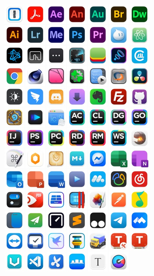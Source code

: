 [![1Password.jpg](./1Password.jpg "1Password")](../icons/1Password.icns)
[![AdobeAcrobat.jpg](./AdobeAcrobat.jpg "AdobeAcrobat")](../icons/AdobeAcrobat.icns)
[![AdobeAfterEffects.jpg](./AdobeAfterEffects.jpg "AdobeAfterEffects")](../icons/AdobeAfterEffects.icns)
[![AdobeAnimate.jpg](./AdobeAnimate.jpg "AdobeAnimate")](../icons/AdobeAnimate.icns)
[![AdobeAudition.jpg](./AdobeAudition.jpg "AdobeAudition")](../icons/AdobeAudition.icns)
[![AdobeBridge.jpg](./AdobeBridge.jpg "AdobeBridge")](../icons/AdobeBridge.icns)
[![AdobeDreamweaver.jpg](./AdobeDreamweaver.jpg "AdobeDreamweaver")](../icons/AdobeDreamweaver.icns)
[![AdobeIllustrator.jpg](./AdobeIllustrator.jpg "AdobeIllustrator")](../icons/AdobeIllustrator.icns)
[![AdobeLightroom.jpg](./AdobeLightroom.jpg "AdobeLightroom")](../icons/AdobeLightroom.icns)
[![AdobeMediaEncoder.jpg](./AdobeMediaEncoder.jpg "AdobeMediaEncoder")](../icons/AdobeMediaEncoder.icns)
[![AdobePhotoshop.jpg](./AdobePhotoshop.jpg "AdobePhotoshop")](../icons/AdobePhotoshop.icns)
[![AdobePremiere.jpg](./AdobePremiere.jpg "AdobePremiere")](../icons/AdobePremiere.icns)
[![Aliwangwang.jpg](./Aliwangwang.jpg "Aliwangwang")](../icons/Aliwangwang.icns)
[![Atom.jpg](./Atom.jpg "Atom")](../icons/Atom.icns)
[![BattleNet.jpg](./BattleNet.jpg "BattleNet")](../icons/BattleNet.icns)
[![BetterTouchTool.jpg](./BetterTouchTool.jpg "BetterTouchTool")](../icons/BetterTouchTool.icns)
[![BitBar.jpg](./BitBar.jpg "BitBar")](../icons/BitBar.icns)
[![BlackmagicDiskSpeedTest.jpg](./BlackmagicDiskSpeedTest.jpg "BlackmagicDiskSpeedTest")](../icons/BlackmagicDiskSpeedTest.icns)
[![BlueStacks.jpg](./BlueStacks.jpg "BlueStacks")](../icons/BlueStacks.icns)
[![Boom3D.jpg](./Boom3D.jpg "Boom3D")](../icons/Boom3D.icns)
[![CAJViewer.jpg](./CAJViewer.jpg "CAJViewer")](../icons/CAJViewer.icns)
[![Chrome.jpg](./Chrome.jpg "Chrome")](../icons/Chrome.icns)
[![Cinema4D.jpg](./Cinema4D.jpg "Cinema4D")](../icons/Cinema4D.icns)
[![CleanMyMac.jpg](./CleanMyMac.jpg "CleanMyMac")](../icons/CleanMyMac.icns)
[![CloverConfigurator.jpg](./CloverConfigurator.jpg "CloverConfigurator")](../icons/CloverConfigurator.icns)
[![CodeRunner.jpg](./CodeRunner.jpg "CodeRunner")](../icons/CodeRunner.icns)
[![CrossOver.jpg](./CrossOver.jpg "CrossOver")](../icons/CrossOver.icns)
[![DaVinci.jpg](./DaVinci.jpg "DaVinci")](../icons/DaVinci.icns)
[![DarkModeforSafari.jpg](./DarkModeforSafari.jpg "DarkModeforSafari")](../icons/DarkModeforSafari.icns)
[![DingTalk.jpg](./DingTalk.jpg "DingTalk")](../icons/DingTalk.icns)
[![Discord.jpg](./Discord.jpg "Discord")](../icons/Discord.icns)
[![Downie.jpg](./Downie.jpg "Downie")](../icons/Downie.icns)
[![Evernote.jpg](./Evernote.jpg "Evernote")](../icons/Evernote.icns)
[![FileZilla.jpg](./FileZilla.jpg "FileZilla")](../icons/FileZilla.icns)
[![Github.jpg](./Github.jpg "Github")](../icons/Github.icns)
[![HearthStone.jpg](./HearthStone.jpg "HearthStone")](../icons/HearthStone.icns)
[![IINA.jpg](./IINA.jpg "IINA")](../icons/IINA.icns)
[![IconSlate.jpg](./IconSlate.jpg "IconSlate")](../icons/IconSlate.icns)
[![JetBrainsAppCode.jpg](./JetBrainsAppCode.jpg "JetBrainsAppCode")](../icons/JetBrainsAppCode.icns)
[![JetBrainsCLion.jpg](./JetBrainsCLion.jpg "JetBrainsCLion")](../icons/JetBrainsCLion.icns)
[![JetBrainsDataGrip.jpg](./JetBrainsDataGrip.jpg "JetBrainsDataGrip")](../icons/JetBrainsDataGrip.icns)
[![JetBrainsGoLand.jpg](./JetBrainsGoLand.jpg "JetBrainsGoLand")](../icons/JetBrainsGoLand.icns)
[![JetBrainsIDEA.jpg](./JetBrainsIDEA.jpg "JetBrainsIDEA")](../icons/JetBrainsIDEA.icns)
[![JetBrainsPHPStorm.jpg](./JetBrainsPHPStorm.jpg "JetBrainsPHPStorm")](../icons/JetBrainsPHPStorm.icns)
[![JetBrainsPyCharm.jpg](./JetBrainsPyCharm.jpg "JetBrainsPyCharm")](../icons/JetBrainsPyCharm.icns)
[![JetBrainsRider.jpg](./JetBrainsRider.jpg "JetBrainsRider")](../icons/JetBrainsRider.icns)
[![JetBrainsRubyMine.jpg](./JetBrainsRubyMine.jpg "JetBrainsRubyMine")](../icons/JetBrainsRubyMine.icns)
[![JetBrainsWebStorm.jpg](./JetBrainsWebStorm.jpg "JetBrainsWebStorm")](../icons/JetBrainsWebStorm.icns)
[![Keka.jpg](./Keka.jpg "Keka")](../icons/Keka.icns)
[![KeyboardMaestro.jpg](./KeyboardMaestro.jpg "KeyboardMaestro")](../icons/KeyboardMaestro.icns)
[![Lemon.jpg](./Lemon.jpg "Lemon")](../icons/Lemon.icns)
[![Lungo.jpg](./Lungo.jpg "Lungo")](../icons/Lungo.icns)
[![MacDown.jpg](./MacDown.jpg "MacDown")](../icons/MacDown.icns)
[![Messenger.jpg](./Messenger.jpg "Messenger")](../icons/Messenger.icns)
[![MicrosoftExcel.jpg](./MicrosoftExcel.jpg "MicrosoftExcel")](../icons/MicrosoftExcel.icns)
[![MicrosoftOneNote.jpg](./MicrosoftOneNote.jpg "MicrosoftOneNote")](../icons/MicrosoftOneNote.icns)
[![MicrosoftOutlook.jpg](./MicrosoftOutlook.jpg "MicrosoftOutlook")](../icons/MicrosoftOutlook.icns)
[![MicrosoftPPT.jpg](./MicrosoftPPT.jpg "MicrosoftPPT")](../icons/MicrosoftPPT.icns)
[![MicrosoftWord.jpg](./MicrosoftWord.jpg "MicrosoftWord")](../icons/MicrosoftWord.icns)
[![Movist.jpg](./Movist.jpg "Movist")](../icons/Movist.icns)
[![MuMu.jpg](./MuMu.jpg "MuMu")](../icons/MuMu.icns)
[![Navicat.jpg](./Navicat.jpg "Navicat")](../icons/Navicat.icns)
[![NeteaseMusic.jpg](./NeteaseMusic.jpg "NeteaseMusic")](../icons/NeteaseMusic.icns)
[![OneSwitch.jpg](./OneSwitch.jpg "OneSwitch")](../icons/OneSwitch.icns)
[![PDFExpert.jpg](./PDFExpert.jpg "PDFExpert")](../icons/PDFExpert.icns)
[![ParagonNTFS.jpg](./ParagonNTFS.jpg "ParagonNTFS")](../icons/ParagonNTFS.icns)
[![ParallelsDesktop1.jpg](./ParallelsDesktop1.jpg "ParallelsDesktop1")](../icons/ParallelsDesktop1.icns)
[![PixelmatorPro.jpg](./PixelmatorPro.jpg "PixelmatorPro")](../icons/PixelmatorPro.icns)
[![Postman.jpg](./Postman.jpg "Postman")](../icons/Postman.icns)
[![QQMusic.jpg](./QQMusic.jpg "QQMusic")](../icons/QQMusic.icns)
[![Rectangle.jpg](./Rectangle.jpg "Rectangle")](../icons/Rectangle.icns)
[![ShadowsocksX.jpg](./ShadowsocksX.jpg "ShadowsocksX")](../icons/ShadowsocksX.icns)
[![Speedtest.jpg](./Speedtest.jpg "Speedtest")](../icons/Speedtest.icns)
[![Sublime.jpg](./Sublime.jpg "Sublime")](../icons/Sublime.icns)
[![Tampermonkey.jpg](./Tampermonkey.jpg "Tampermonkey")](../icons/Tampermonkey.icns)
[![Telegram.jpg](./Telegram.jpg "Telegram")](../icons/Telegram.icns)
[![TencentMeeting.jpg](./TencentMeeting.jpg "TencentMeeting")](../icons/TencentMeeting.icns)
[![Themviewer.jpg](./Themviewer.jpg "Themviewer")](../icons/Themviewer.icns)
[![Things3.jpg](./Things3.jpg "Things3")](../icons/Things3.icns)
[![Thunder.jpg](./Thunder.jpg "Thunder")](../icons/Thunder.icns)
[![TowerPro.jpg](./TowerPro.jpg "TowerPro")](../icons/TowerPro.icns)
[![Transmit.jpg](./Transmit.jpg "Transmit")](../icons/Transmit.icns)
[![TuxeraDiskManager.jpg](./TuxeraDiskManager.jpg "TuxeraDiskManager")](../icons/TuxeraDiskManager.icns)
[![TuxeraNTFS.jpg](./TuxeraNTFS.jpg "TuxeraNTFS")](../icons/TuxeraNTFS.icns)
[![V2rayU.jpg](./V2rayU.jpg "V2rayU")](../icons/V2rayU.icns)
[![VSCode.jpg](./VSCode.jpg "VSCode")](../icons/VSCode.icns)
[![Xnip.jpg](./Xnip.jpg "Xnip")](../icons/Xnip.icns)
[![cDock.jpg](./cDock.jpg "cDock")](../icons/cDock.icns)
[![cmm.jpg](./cmm.jpg "cmm")](../icons/cmm.icns)
[![iStatMenus.jpg](./iStatMenus.jpg "iStatMenus")](../icons/iStatMenus.icns)

